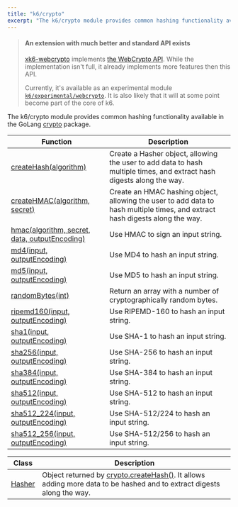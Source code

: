 ```yaml
---
title: "k6/crypto"
excerpt: "The k6/crypto module provides common hashing functionality available in the GoLang crypto."
---
```


<Blockquote mod='info'>

#### An extension with much better and standard API exists

[xk6-webcrypto](https://github.com/grafana/xk6-webcrypto) implements [the WebCrypto API](https://www.w3.org/TR/WebCryptoAPI/). While the implementation isn't full, it already implements more features then this API.

Currently, it's available as an experimental module [`k6/experimental/webcrypto`](/javascript-api/k6-experimental/webcrypto/). It is also likely that it will at some point become part of the core of k6.
</Blockquote>

The k6/crypto module provides common hashing functionality available in the GoLang [crypto](https://golang.org/pkg/crypto/) package.

| Function | Description |
| -------- | ----------- |
| [createHash(algorithm)](/javascript-api/k6-crypto/createhash)  | Create a Hasher object, allowing the user to add data to hash multiple times, and extract hash digests along the way. |
| [createHMAC(algorithm, secret)](/javascript-api/k6-crypto/createhmac)  | Create an HMAC hashing object, allowing the user to add data to hash multiple times, and extract hash digests along the way. |
| [hmac(algorithm, secret, data, outputEncoding)](/javascript-api/k6-crypto/hmac)  | Use HMAC to sign an input string. |
| [md4(input, outputEncoding)](/javascript-api/k6-crypto/md4)  | Use MD4 to hash an input string. |
| [md5(input, outputEncoding)](/javascript-api/k6-crypto/md5)  | Use MD5 to hash an input string. |
| [randomBytes(int)](/javascript-api/k6-crypto/randombytes)  | Return an array with a number of cryptographically random bytes. |
| [ripemd160(input, outputEncoding)](/javascript-api/k6-crypto/ripemd160)  | Use RIPEMD-160 to hash an input string. |
| [sha1(input, outputEncoding)](/javascript-api/k6-crypto/sha1)  | Use SHA-1 to hash an input string. |
| [sha256(input, outputEncoding)](/javascript-api/k6-crypto/sha256)  | Use SHA-256 to hash an input string. |
| [sha384(input, outputEncoding)](/javascript-api/k6-crypto/sha384)  | Use SHA-384 to hash an input string. |
| [sha512(input, outputEncoding)](/javascript-api/k6-crypto/sha512)  | Use SHA-512 to hash an input string. |
| [sha512_224(input, outputEncoding)](/javascript-api/k6-crypto/sha512_224)  | Use SHA-512/224 to hash an input string. |
| [sha512_256(input, outputEncoding)](/javascript-api/k6-crypto/sha512_256)  | Use SHA-512/256 to hash an input string. |


| Class | Description |
| -------- | ----------- |
| [Hasher](/javascript-api/k6-crypto/hasher) | Object returned by [crypto.createHash()](/javascript-api/k6-crypto/createhash). It allows adding more data to be hashed and to extract digests along the way. |
